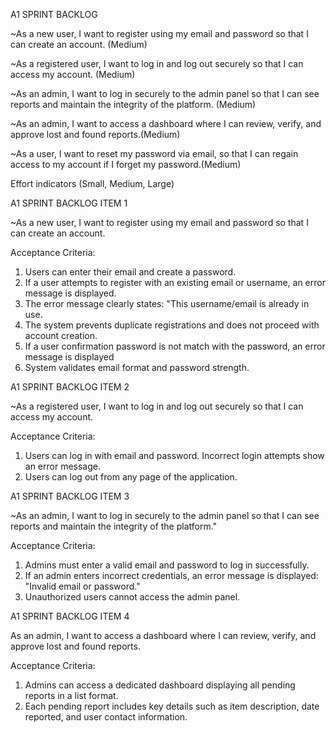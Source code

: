 A1 SPRINT BACKLOG


~As a new user, I want to register using my email and password so that I can create an account. 
(Medium)

~As a registered user, I want to log in and log out securely so that I can access my account.
(Medium)

~As an admin, I want to log in securely to the admin panel so that I can see reports and maintain the integrity of the platform. (Medium)

~As an admin, I want to access a dashboard where I can review, verify, and approve lost and found reports.(Medium)

~As a user, I want to reset my password via email, so that I can regain access to my account if I forget my password.(Medium)

Effort indicators (Small, Medium, Large)


A1 SPRINT BACKLOG ITEM 1

~As a new user, I want to register using my email and password so that I can create an account.

Acceptance Criteria:
1. Users can enter their email and create a password.
2. If a user attempts to register with an existing email or username, an error message is displayed.
3. The error message clearly states: "This username/email is already in use.
4. The system prevents duplicate registrations and does not proceed with account creation.
5. If a user confirmation password is not match with the password, an error message is displayed
6. System validates email format and password strength.





A1 SPRINT BACKLOG ITEM 2

~As a registered user, I want to log in and log out securely so that I can access my account.

Acceptance Criteria:
1. Users can log in with email and password.
Incorrect login attempts show an error message.
2. Users can log out from any page of the application.


A1 SPRINT BACKLOG ITEM 3

~As an admin, I want to log in securely to the admin panel so that I can see reports and maintain the integrity of the platform."

Acceptance Criteria:
1. Admins must enter a valid email and password to log in successfully.
2. If an admin enters incorrect credentials, an error message is displayed: "Invalid email or password."
3. Unauthorized users cannot access the admin panel.

A1 SPRINT BACKLOG ITEM 4

As an admin, I want to access a dashboard where I can review, verify, and approve lost and found reports.

Acceptance Criteria:
1. Admins can access a dedicated dashboard displaying all pending reports in a list format.
2. Each pending report includes key details such as item description, date reported, and user contact information.